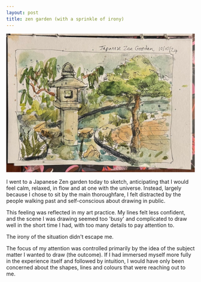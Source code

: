 ```yaml
---
layout: post
title: zen garden (with a sprinkle of irony)
---
```

![Github image](/images/zengarden.jpg)

I went to a Japanese Zen garden today to sketch, anticipating that I would feel calm, relaxed, in flow and at one with the universe.  Instead, largely because I chose to sit by the main thoroughfare, I felt distracted by the people walking past and self-conscious about drawing in public.  

This feeling was reflected in my art practice.  My lines felt less confident, and the scene I was drawing seemed too 'busy' and complicated to draw well in the short time I had, with too many details to pay attention to.  

The irony of the situation didn't escape me. 

The focus of my attention was controlled primarily by the idea of the subject matter I wanted to draw (the outcome). If I had immersed myself more fully in the experience itself and followed by intuition,  I would have only been concerned about the shapes, lines and colours that were reaching out to me.   
